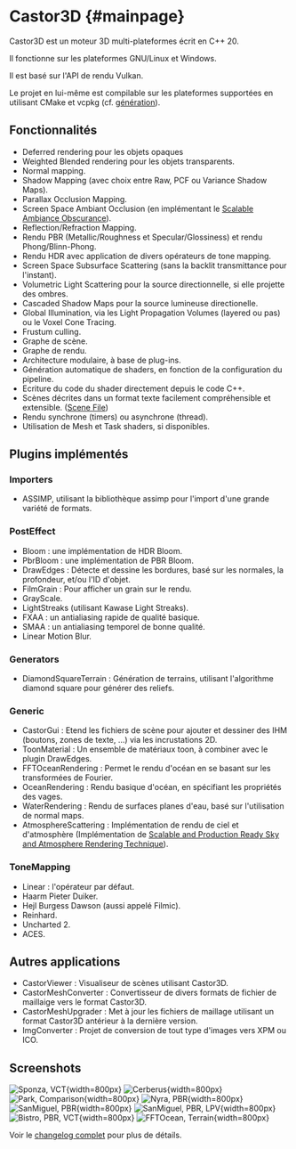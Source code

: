 Castor3D	{#mainpage}
========

Castor3D est un moteur 3D multi-plateformes écrit en C++ 20.

Il fonctionne sur les plateformes GNU/Linux et Windows.

Il est basé sur l'API de rendu Vulkan.

Le projet en lui-même est compilable sur les plateformes supportées en utilisant CMake et vcpkg (cf. [génération](Build-French.md)).

## Fonctionnalités

- Deferred rendering pour les objets opaques
- Weighted Blended rendering pour les objets transparents.
- Normal mapping.
- Shadow Mapping (avec choix entre Raw, PCF ou Variance Shadow Maps).
- Parallax Occlusion Mapping.
- Screen Space Ambiant Occlusion (en implémentant le [Scalable Ambiance Obscurance](https://casual-effects.com/research/McGuire2012SAO/index.html)).
- Reflection/Refraction Mapping.
- Rendu PBR (Metallic/Roughness et Specular/Glossiness) et rendu Phong/Blinn-Phong.
- Rendu HDR avec application de divers opérateurs de tone mapping.
- Screen Space Subsurface Scattering (sans la backlit transmittance pour l'instant).
- Volumetric Light Scattering pour la source directionnelle, si elle projette des ombres.
- Cascaded Shadow Maps pour la source lumineuse directionelle.
- Global Illumination, via les Light Propagation Volumes (layered ou pas) ou le Voxel Cone Tracing.
- Frustum culling.
- Graphe de scène.
- Graphe de rendu.
- Architecture modulaire, à base de plug-ins.
- Génération automatique de shaders, en fonction de la configuration du pipeline.
- Ecriture du code du shader directement depuis le code C++.
- Scènes décrites dans un format texte facilement compréhensible et extensible. ([Scene File](SceneFile-French.md))
- Rendu synchrone (timers) ou asynchrone (thread).
- Utilisation de Mesh et Task shaders, si disponibles.

## Plugins implémentés

### Importers
- ASSIMP, utilisant la bibliothèque assimp pour l'import d'une grande variété de formats.

### PostEffect
- Bloom : une implémentation de HDR Bloom.
- PbrBloom : une implémentation de PBR Bloom.
- DrawEdges : Détecte et dessine les bordures, basé sur les normales, la profondeur, et/ou l'ID d'objet.
- FilmGrain : Pour afficher un grain sur le rendu.
- GrayScale.
- LightStreaks (utilisant Kawase Light Streaks).
- FXAA : un antialiasing rapide de qualité basique.
- SMAA : un antialiasing temporel de bonne qualité.
- Linear Motion Blur.

### Generators
- DiamondSquareTerrain : Génération de terrains, utilisant l'algorithme diamond square pour générer des reliefs.

### Generic
- CastorGui : Etend les fichiers de scène pour ajouter et dessiner des IHM (boutons, zones de texte, ...) via les incrustations 2D.
- ToonMaterial : Un ensemble de matériaux toon, à combiner avec le plugin DrawEdges.
- FFTOceanRendering : Permet le rendu d'océan en se basant sur les transformées de Fourier.
- OceanRendering : Rendu basique d'océan, en spécifiant les propriétés des vages.
- WaterRendering : Rendu de surfaces planes d'eau, basé sur l'utilisation de normal maps.
- AtmosphereScattering : Implémentation de rendu de ciel et d'atmosphère (Implémentation de [Scalable and Production Ready Sky and Atmosphere Rendering Technique](https://sebh.github.io/publications/egsr2020.pdf)).

### ToneMapping
- Linear : l'opérateur par défaut.
- Haarm Pieter Duiker.
- Hejl Burgess Dawson (aussi appelé Filmic).
- Reinhard.
- Uncharted 2.
- ACES.

## Autres applications

- CastorViewer : Visualiseur de scènes utilisant Castor3D.
- CastorMeshConverter : Convertisseur de divers formats de fichier de maillaige vers le format Castor3D.
- CastorMeshUpgrader : Met à jour les fichiers de maillage utilisant un format Castor3D antérieur à la dernière version.
- ImgConverter : Projet de conversion de tout type d'images vers XPM ou ICO.

## Screenshots

![Sponza, VCT](http://dragonjoker.github.io/Castor3D/img/Sponza-PBR-VCT-Small.png){width=800px}
![Cerberus](http://dragonjoker.github.io/Castor3D/img/Cerberus-PBR-Small.png){width=800px}
![Park, Comparison](http://dragonjoker.github.io/Castor3D/img/Park-Small.png){width=800px}
![Nyra, PBR](http://dragonjoker.github.io/Castor3D/img/Nyra-PBR-MR-Small.png){width=800px}
![SanMiguel, PBR](http://dragonjoker.github.io/Castor3D/img/SanMiguel-PBR-SG-Small.png){width=800px}
![SanMiguel, PBR, LPV](http://dragonjoker.github.io/Castor3D/img/SanMiguel-PBR-SG-LPV-Small.png){width=800px}
![Bistro, PBR, VCT](http://dragonjoker.github.io/Castor3D/img/Bistro-PBR-VCT-Small.png){width=800px}
![FFTOcean, Terrain](http://dragonjoker.github.io/Castor3D/img/FFTOcean-Terrain-Small.png){width=800px}

Voir le [changelog complet](ChangeLog-French.md) pour plus de détails.
